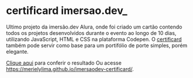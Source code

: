 # certificard imersao.dev_
Ultimo projeto da imersão.dev Alura, onde foi criado um cartão contendo todos os projetos desenvolvidos durante o evento ao longo de 10 dias, utilizando JavaScript, HTML e CSS na plataforma Codepen. O [certificard](https://merielylima.github.io/imersaodev-certificard/) também pode servir como base para um portifólio de porte simples, porém elegante.

[Clique aqui](https://merielylima.github.io/imersaodev-certificard/) para conferir o resultado
Ou acesse https://merielylima.github.io/imersaodev-certificard/.

